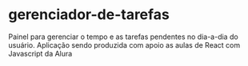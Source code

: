 # gerenciador-de-tarefas
Painel para gerenciar o tempo e as tarefas pendentes no dia-a-dia do usuário. Aplicação sendo produzida com apoio as aulas de React com Javascript da Alura
